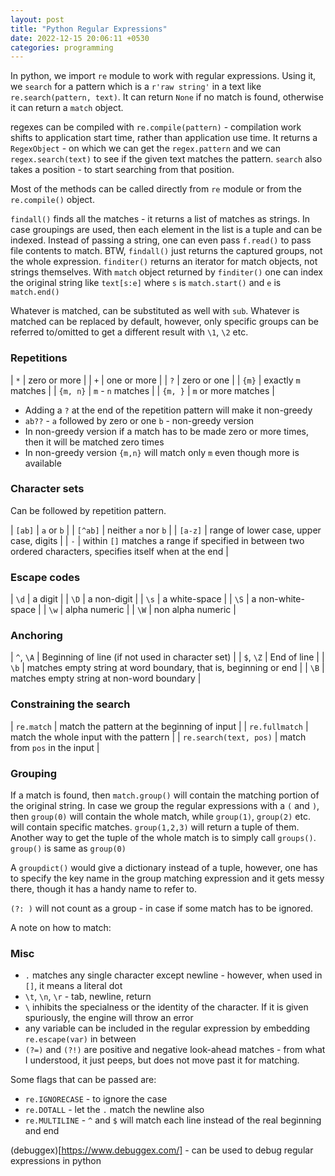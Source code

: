 ```yaml
---
layout: post
title: "Python Regular Expressions"
date: 2022-12-15 20:06:11 +0530
categories: programming
---
```


In python, we import `re` module to work with regular expressions. Using it, we `search` for a pattern which is a `r'raw string'` in a text like `re.search(pattern, text)`. It can return `None` if no match is found, otherwise it can return a `match` object.

regexes can be compiled with `re.compile(pattern)` - compilation work shifts to application start time, rather than application use time. It returns a `RegexObject` - on which we can get the `regex.pattern` and we can `regex.search(text)` to see if the given text matches the pattern. `search` also takes a position - to start searching from that position.

Most of the methods can be called directly from `re` module or from the `re.compile()` object.

`findall()` finds all the matches - it returns a list of matches as strings. In case groupings are used, then each element in the list is a tuple and can be indexed. Instead of passing a string, one can even pass `f.read()` to pass file contents to match. BTW, `findall()` just returns the captured groups, not the whole expression. `finditer()` returns an iterator for match objects, not strings themselves. With `match` object returned by `finditer()` one can index the original string like `text[s:e]` where `s` is `match.start()` and `e` is `match.end()`


Whatever is matched, can be substituted as well with `sub`. Whatever is matched can be replaced by default, however, only specific groups can be referred to/omitted to get a different result with `\1`, `\2` etc.

### Repetitions

| `*` | zero or more |
| `+` | one or more |
| `?` | zero or one |
| `{m}` | exactly `m` matches |
| `{m, n}` | `m` - `n` matches |
| `{m, }` | `m` or more matches |

* Adding a `?` at the end of the repetition pattern will make it non-greedy
* `ab??` - `a` followed by zero or one `b` - non-greedy version
* In non-greedy version if a match has to be made zero or more times, then it will be matched zero times
* In non-greedy version `{m,n}` will match only `m` even though more is available

### Character sets

Can be followed by repetition pattern.

| `[ab]` | `a` or `b` |
| `[^ab]` | neither `a` nor `b` |
| `[a-z]` | range of lower case, upper case, digits |
| `-` | within `[]` matches a range if specified in between two ordered characters, specifies itself when at the end |

### Escape codes

| `\d` | a digit |
| `\D` | a non-digit |
| `\s` | a white-space |
| `\S` | a non-white-space |
| `\w` | alpha numeric | 
| `\W` | non alpha numeric |

### Anchoring

| `^`, `\A` | Beginning of line (if not used in character set) |
| `$`, `\Z` | End of line |
| `\b` | matches empty string at word boundary, that is, beginning or end |
| `\B` | matches empty string at non-word boundary |

### Constraining the search

| `re.match` | match the pattern at the beginning of input |
| `re.fullmatch` | match the whole input with the pattern |
| `re.search(text, pos)` | match from `pos` in the input | 

### Grouping

If a match is found, then `match.group()` will contain the matching portion of the original string. In case we group the regular expressions with a `(` and `)`, then `group(0)` will contain the whole match, while `group(1)`, `group(2)` etc. will contain specific matches. `group(1,2,3)` will return a tuple of them. Another way to get the tuple of the whole match is to simply call `groups()`. `group()` is same as `group(0)`

A `groupdict()` would give a dictionary instead of a tuple, however, one has to specify the key name in the group matching expression and it gets messy there, though it has a handy name to refer to.

`(?: )` will not count as a group - in case if some match has to be ignored.

A note on how to match:

### Misc

* `.` matches any single character except newline - however, when used in `[]`, it means a literal dot
* `\t`, `\n`, `\r` - tab, newline, return
* `\` inhibits the specialness or the identity of the character. If it is given spuriously, the engine will throw an error
* any variable can be included in the regular expression by embedding `re.escape(var)` in between
* `(?=)` and `(?!)` are positive and negative look-ahead matches - from what I understood, it just peeps, but does not move past it for matching.

Some flags that can be passed are:

* `re.IGNORECASE` - to ignore the case
* `re.DOTALL` - let the `.` match the newline also
* `re.MULTILINE` - `^` and `$` will match each line instead of the real beginning and end

(debuggex)[https://www.debuggex.com/] - can be used to debug regular expressions in python
